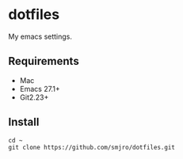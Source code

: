 # dotfiles
My emacs settings.

## Requirements
- Mac
- Emacs 27.1+
- Git2.23+

## Install
```
cd ~
git clone https://github.com/smjro/dotfiles.git
```
